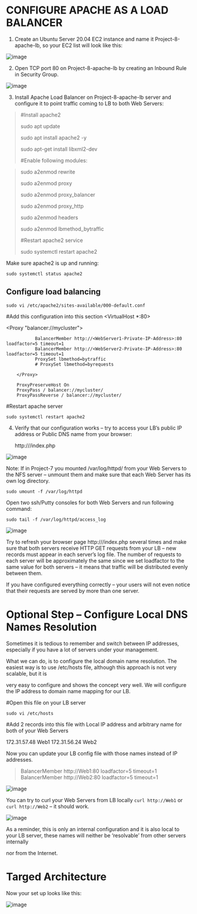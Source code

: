 # CONFIGURE APACHE AS A LOAD BALANCER

1. Create an Ubuntu Server 20.04 EC2 instance and name it Project-8-apache-lb, so your EC2 list will look like this:

 ![image](https://user-images.githubusercontent.com/120044190/221656354-e27f3835-7016-4de8-bfe5-7c2dfe4831f4.png)


2. Open TCP port 80 on Project-8-apache-lb by creating an Inbound Rule in Security Group.

![image](https://user-images.githubusercontent.com/120044190/221656394-cea2d633-e600-43a0-b195-c7f4d6ee3f41.png)

 
3. Install Apache Load Balancer on Project-8-apache-lb server and configure it to point traffic coming to LB to both Web Servers:

> #Install apache2
>
>sudo apt update
>
>sudo apt install apache2 -y
>
>sudo apt-get install libxml2-dev
>
>#Enable following modules:

>sudo a2enmod rewrite
>
>sudo a2enmod proxy
>
>sudo a2enmod proxy_balancer
>
>sudo a2enmod proxy_http
>
>sudo a2enmod headers
>
>sudo a2enmod lbmethod_bytraffic
>
>#Restart apache2 service
>
>sudo systemctl restart apache2

Make sure apache2 is up and running:

`sudo systemctl status apache2`



## Configure load balancing

`sudo vi /etc/apache2/sites-available/000-default.conf`

#Add this configuration into this section <VirtualHost *:80>  </VirtualHost>

<Proxy "balancer://mycluster">

               BalancerMember http://<WebServer1-Private-IP-Address>:80 loadfactor=5 timeout=1          
               BalancerMember http://<WebServer2-Private-IP-Address>:80 loadfactor=5 timeout=1            
               ProxySet lbmethod=bytraffic       
               # ProxySet lbmethod=byrequests
               
        </Proxy>

        ProxyPreserveHost On
        ProxyPass / balancer://mycluster/
        ProxyPassReverse / balancer://mycluster/

#Restart apache server

`sudo systemctl restart apache2`


4. Verify that our configuration works – try to access your LB’s public IP address or Public DNS name from your browser:

   http://<Load-Balancer-Public-IP-Address-or-Public-DNS-Name>/index.php
 
 ![image](https://user-images.githubusercontent.com/120044190/221658248-e2dc4004-2a50-4bf1-98e1-ecd3bf640b68.png)


 
Note: If in Project-7 you mounted /var/log/httpd/ from your Web Servers to the NFS server – unmount them and make sure that each Web Server has its own log directory.  
 
`sudo umount -f /var/log/httpd`

Open two ssh/Putty consoles for both Web Servers and run following command:
 
`sudo tail -f /var/log/httpd/access_log`

 ![image](https://user-images.githubusercontent.com/120044190/221658362-ab20f56c-9755-4615-9a67-820d945a52f2.png)

 
Try to refresh your browser page http://<Load-Balancer-Public-IP-Address-or-Public-DNS-Name>/index.php several times and make sure that both servers receive HTTP GET requests from your LB – new records must appear in each server’s log file. The number of requests to each server will be approximately the same since we set loadfactor to the same value for both servers – it means that traffic will be distributed evenly between them.

If you have configured everything correctly – your users will not even notice that their requests are served by more than one server.

# Optional Step – Configure Local DNS Names Resolution
 
Sometimes it is tedious to remember and switch between IP addresses, especially if you have a lot of servers under your management.
 
What we can do, is to configure the local domain name resolution. The easiest way is to use /etc/hosts file, although this approach is not very scalable, but it is 
 
very easy to configure and shows the concept very well. We will configure the IP address to domain name mapping for our LB.
 
#Open this file on your LB server

`sudo vi /etc/hosts`

#Add 2 records into this file with Local IP address and arbitrary name for both of your Web Servers

172.31.57.48  Web1
172.31.56.24 Web2


Now you can update your LB config file with those names instead of IP addresses.
 
> BalancerMember http://Web1:80 loadfactor=5 timeout=1
> BalancerMember http://Web2:80 loadfactor=5 timeout=1

![image](https://user-images.githubusercontent.com/120044190/221658436-9e5a0ea2-14da-4a53-b0f8-485926375022.png)

 

You can try to curl your Web Servers from LB locally `curl http://Web1` or `curl http://Web2` – it should work.

![image](https://user-images.githubusercontent.com/120044190/221658487-4c4bbe01-130d-4625-bc64-60be60bbe6f3.png)
 
 
As a reminder, this is only an internal configuration and it is also local to your LB server, these names will neither be ‘resolvable’ from other servers internally 
 
nor from the Internet.

# Targed Architecture
 
Now your set up looks like this:

 ![image](https://user-images.githubusercontent.com/120044190/221658555-0d107cb3-5833-4e95-8f02-9b055b1c27dc.png)


